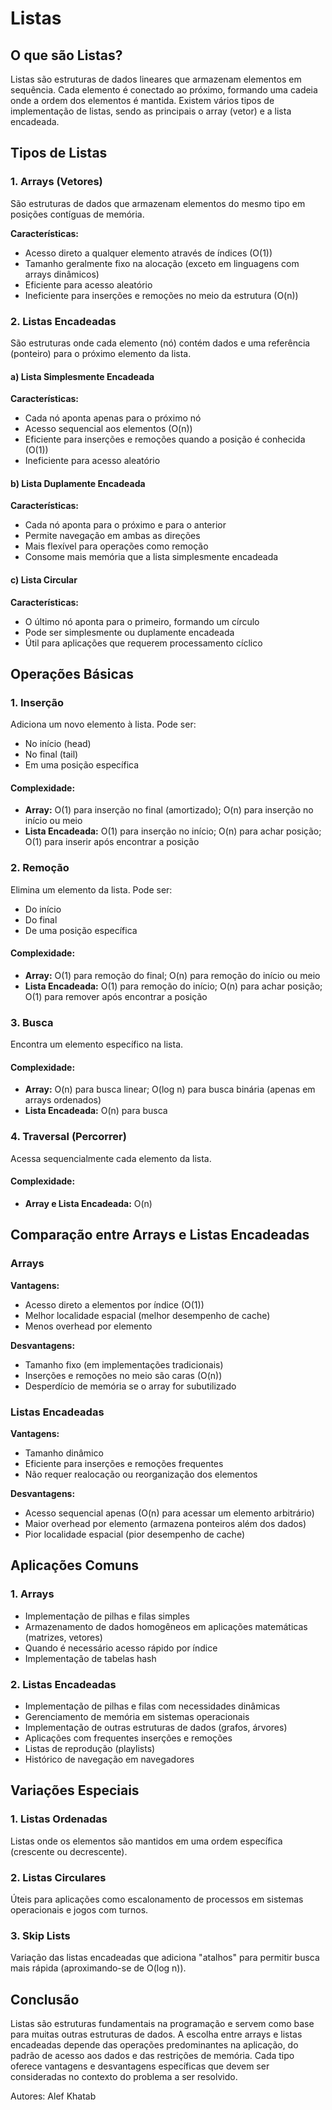 # Listas

## O que são Listas?

Listas são estruturas de dados lineares que armazenam elementos em sequência. Cada elemento é conectado ao próximo, formando uma cadeia onde a ordem dos elementos é mantida. Existem vários tipos de implementação de listas, sendo as principais o array (vetor) e a lista encadeada.

## Tipos de Listas

### 1. Arrays (Vetores)

São estruturas de dados que armazenam elementos do mesmo tipo em posições contíguas de memória.

**Características:**
- Acesso direto a qualquer elemento através de índices (O(1))
- Tamanho geralmente fixo na alocação (exceto em linguagens com arrays dinâmicos)
- Eficiente para acesso aleatório
- Ineficiente para inserções e remoções no meio da estrutura (O(n))

### 2. Listas Encadeadas

São estruturas onde cada elemento (nó) contém dados e uma referência (ponteiro) para o próximo elemento da lista.

#### a) Lista Simplesmente Encadeada

**Características:**
- Cada nó aponta apenas para o próximo nó
- Acesso sequencial aos elementos (O(n))
- Eficiente para inserções e remoções quando a posição é conhecida (O(1))
- Ineficiente para acesso aleatório

#### b) Lista Duplamente Encadeada

**Características:**
- Cada nó aponta para o próximo e para o anterior
- Permite navegação em ambas as direções
- Mais flexível para operações como remoção
- Consome mais memória que a lista simplesmente encadeada

#### c) Lista Circular

**Características:**
- O último nó aponta para o primeiro, formando um círculo
- Pode ser simplesmente ou duplamente encadeada
- Útil para aplicações que requerem processamento cíclico

## Operações Básicas

### 1. Inserção

Adiciona um novo elemento à lista. Pode ser:
- No início (head)
- No final (tail)
- Em uma posição específica

#### Complexidade:
- **Array:** O(1) para inserção no final (amortizado); O(n) para inserção no início ou meio
- **Lista Encadeada:** O(1) para inserção no início; O(n) para achar posição; O(1) para inserir após encontrar a posição

### 2. Remoção

Elimina um elemento da lista. Pode ser:
- Do início
- Do final
- De uma posição específica

#### Complexidade:
- **Array:** O(1) para remoção do final; O(n) para remoção do início ou meio
- **Lista Encadeada:** O(1) para remoção do início; O(n) para achar posição; O(1) para remover após encontrar a posição

### 3. Busca

Encontra um elemento específico na lista.

#### Complexidade:
- **Array:** O(n) para busca linear; O(log n) para busca binária (apenas em arrays ordenados)
- **Lista Encadeada:** O(n) para busca

### 4. Traversal (Percorrer)

Acessa sequencialmente cada elemento da lista.

#### Complexidade:
- **Array e Lista Encadeada:** O(n)

## Comparação entre Arrays e Listas Encadeadas

### Arrays

**Vantagens:**
- Acesso direto a elementos por índice (O(1))
- Melhor localidade espacial (melhor desempenho de cache)
- Menos overhead por elemento

**Desvantagens:**
- Tamanho fixo (em implementações tradicionais)
- Inserções e remoções no meio são caras (O(n))
- Desperdício de memória se o array for subutilizado

### Listas Encadeadas

**Vantagens:**
- Tamanho dinâmico
- Eficiente para inserções e remoções frequentes
- Não requer realocação ou reorganização dos elementos

**Desvantagens:**
- Acesso sequencial apenas (O(n) para acessar um elemento arbitrário)
- Maior overhead por elemento (armazena ponteiros além dos dados)
- Pior localidade espacial (pior desempenho de cache)

## Aplicações Comuns

### 1. Arrays

- Implementação de pilhas e filas simples
- Armazenamento de dados homogêneos em aplicações matemáticas (matrizes, vetores)
- Quando é necessário acesso rápido por índice
- Implementação de tabelas hash

### 2. Listas Encadeadas

- Implementação de pilhas e filas com necessidades dinâmicas
- Gerenciamento de memória em sistemas operacionais
- Implementação de outras estruturas de dados (grafos, árvores)
- Aplicações com frequentes inserções e remoções
- Listas de reprodução (playlists)
- Histórico de navegação em navegadores

## Variações Especiais

### 1. Listas Ordenadas

Listas onde os elementos são mantidos em uma ordem específica (crescente ou decrescente).

### 2. Listas Circulares

Úteis para aplicações como escalonamento de processos em sistemas operacionais e jogos com turnos.

### 3. Skip Lists

Variação das listas encadeadas que adiciona "atalhos" para permitir busca mais rápida (aproximando-se de O(log n)).

## Conclusão

Listas são estruturas fundamentais na programação e servem como base para muitas outras estruturas de dados. A escolha entre arrays e listas encadeadas depende das operações predominantes na aplicação, do padrão de acesso aos dados e das restrições de memória. Cada tipo oferece vantagens e desvantagens específicas que devem ser consideradas no contexto do problema a ser resolvido.

Autores: Alef Khatab
